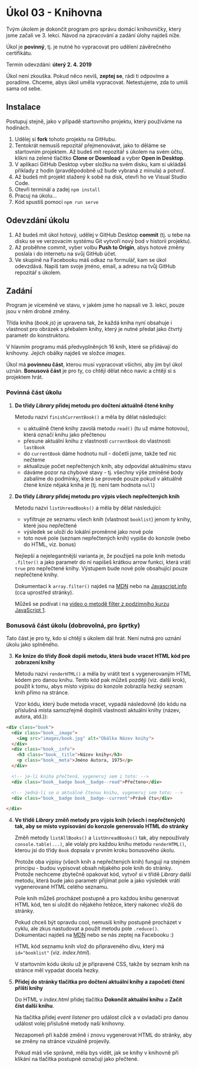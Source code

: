 # Úkol 03 - Knihovna

Tvým úkolem je dokončit program pro správu domácí knihovničky, který jsme začali ve 3. lekci. Návod na zpracování a zadání úlohy najdeš níže.

Úkol je **povinný**, tj. je nutné ho vypracovat pro udělení závěrečného certifikátu.

Termín odevzdání: **úterý 2. 4. 2019**

Úkol není zkouška. Pokud něco nevíš, **zeptej se**, rádi ti odpovíme a poradíme. Chceme, abys úkol uměla vypracovat. Netestujeme, zda to umíš sama od sebe.

## Instalace

Postupuj stejně, jako v případě startovního projektu, který používáme na hodinách.

1. Udělej si **fork** tohoto projektu na GitHubu.
2. Tentokrát nemusíš repozitář přejmenovávat, jako to děláme se startovním projektem. Až budeš mít repozitář s úkolem na svém účtu, klikni na zelené tlačítko **Clone or Download** a vyber **Open in Desktop**.
3. V aplikaci GitHub Desktop vyber složku na svém disku, kam si ukládáš příklady z hodin (pravděpodobně už bude vybraná z minula) a potvrď.
4. Až budeš mít projekt stažený k sobě na disk, otevři ho ve Visual Studio Code.
5. Otevři terminál a zadej `npm install`
6. Pracuj na úkolu...
7. Kód spustíš pomocí `npm run serve`

## Odevzdání úkolu

1. Až budeš mít úkol hotový, udělej v GitHub Desktop **commit** (tj. u tebe na disku se ve verzovacím systému Git vytvoří nový bod v historii projektu).
2. Až proběhne commit, vyber volbu **Push to Origin**, abys hotové změny poslala i do internetu na svůj GitHub účet.
3. Ve skupině na Facebooku máš odkaz na formulář, kam se úkol odevzdává. Napíš tam svoje jméno, email, a adresu na tvůj GitHub repozitář s úkolem.

## Zadání

Program je víceméně ve stavu, v jakém jsme ho napsali ve 3. lekci, pouze jsou v něm drobné změny.

Třída kniha (*book.js*) je upravena tak, že každá kniha nyní obsahuje i vlastnost pro obrázek s přebalem knihy, který je nutné předat jako čtvrtý parametr do konstruktoru.

V hlavním programu máš předvyplněných 16 knih, které se přidávají do knihovny. Jejich obálky najdeš ve složce *images*.

Úkol má **povinnou část**, kterou musí vypracovat všichni, aby jim byl úkol uznán. **Bonusová část** je pro ty, co chtějí dělat něco navíc a chtějí si s projektem hrát.

### Povinná část úkolu

1. **Do třídy *Library* přidej metodu pro dočtení aktuálně čtené knihy**

   Metodu nazvi `finishCurrentBook()` a měla by dělat následující:
   - u aktuálně čtené knihy zavolá metodu `read()` (tu už máme hotovou), která označí knihu jako přečtenou
   - přesune aktuální knihu z vlastnosti `currentBook` do vlastnosti `lastBook`
   - do `currentBook` dáme hodnotu null - dočetli jsme, takže teď nic nečteme
   - aktualizuje počet nepřečtených knih, aby odpovídal aktuálnímu stavu
   - dáváme pozor na chybové stavy - tj. všechny výše zmíněné body zabalíme do podmínky, která se provede pouze pokud v aktuálně čtené knize nějaká kniha je (tj. není tam hodnota `null`)

2. **Do třídy *Library* přidej metodu pro výpis všech nepřečtených knih**

   Metodu nazvi `listUnreadBooks()` a měla by dělat následující:
   - vyfiltruje ze seznamu všech knih (vlastnost `booklist`) jenom ty knihy, které jsou nepřečtené
   - výsledek se uloží do lokální proměnné jako nové pole
   - toto nové pole (seznam nepřečtených knih) vypíše do konzole (nebo do HTML, viz. bonus)

   Nejlepší a nejelegantnější varianta je, že použiješ na pole knih metodu `.filter()` a jako parametr do ní napíšeš krátkou arrow funkci, která vrátí `true` pro nepřečtené knihy. Výstupem bude nové pole obsahující pouze nepřečtené knihy.

   Dokumentaci k `array.filter()` najdeš na [MDN](https://developer.mozilla.org/en-US/docs/Web/JavaScript/Reference/Global_Objects/Array/filter) nebo na [Javascript.info](https://javascript.info/array-methods) (cca uprostřed stránky).

   Můžeš se podívat i na [video o metodě filter z podzimního kurzu JavaScript 1](https://www.youtube.com/watch?v=kGCQJdikZCo&list=PLTCx5oiCrIJ4t6lZhFqH3SHI74QI_HjDn&index=8&t=2232s).

### Bonusová část úkolu (dobrovolná, pro šprtky)

Tato část je pro ty, kdo si chtějí s úkolem dál hrát. Není nutná pro uznání úkolu jako splněného.

3. **Ke knize do třídy *Book* dopiš metodu, která bude vracet HTML kód pro zobrazení knihy**

   Metodu nazvi `renderHTML()` a měla by vrátit text s vygenerovaným HTML kódem pro danou knihu. Tento kód pak můžeš později (viz. další krok), použít k tomu, abys místo výpisu do konzole zobrazila hezký seznam knih přímo na stránce.

   Vzor kódu, který bude metoda vracet, vypadá následovně (do kódu na příslušná místa samozřejmě doplníš vlastnosti aktuální knihy (název, autora, atd.)):

```html
<div class="book">
  <div class="book__image">
    <img src="images/book.jpg" alt="Obálka Název knihy">
  </div>
  <div class="book__info">
    <h3 class="book__title">Název knihy</h3>
    <p class="book__meta">Jméno Autora, 1975</p>
  </div>

  <!-- je-li kniha přečtená, vygeneruj sem i toto: -->
  <div class="book__badge book__badge--read">Přečteno</div>

  <!-- jedná-li se o aktuálně čtenou knihu, vygeneruj sem toto: -->
  <div class="book__badge book__badge--current">Právě čtu</div>

</div>
```

4. **Ve třídě *Library* změň metody pro výpis knih (všech i nepřečtených) tak, aby se místo vypisování do konzole generovalo HTML do stránky**

   Změň metody `listAllBooks()` a `listUnreadBooks()` tak, aby nepoužívaly `console.table(...)`, ale volaly pro každou knihu metodu `renderHTML()`, kterou jsi do třídy `Book` dopsala v prvním kroku bonusového úkolu.

   Protože oba výpisy (všech knih a nepřečtených knih) fungují na stejném principu - budou vypisovat obsah nějakého pole knih do stránky. Protože nechceme zbytečně opakovat kód, vytvoř si v třídě *Library* další metodu, která bude jako parametr přijímat pole a jako výsledek vrátí vygenerované HTML celého seznamu.

   Pole knih můžeš procházet postupně a pro každou knihu generovat HTML kód, ten si uložit do nějakého řetězce, který nakonec vložíš do stránky.

   Pokud chceš být opravdu cool, nemusíš knihy postupně procházet v cyklu, ale zkus nastudovat a použít metodu pole `.reduce()`. Dokumentaci najdeš na [MDN](https://developer.mozilla.org/en-US/docs/Web/JavaScript/Reference/Global_Objects/Array/Reduce) nebo se nás zeptej na Facebooku :)

   HTML kód seznamu knih vlož do připraveného divu, který má `id="booklist"` (viz. *index.html*).

   V startovním kódu úkolu už je připravené CSS, takže by seznam knih na stránce měl vypadat docela hezky.

5. **Přidej do stránky tlačítka pro dočtení aktuální knihy a započetí čtení příští knihy**

   Do HTML v *index.html* přidej tlačítka **Dokončit aktuální knihu** a **Začít číst další knihu**.

   Na tlačítka přidej *event listener* pro událost *click* a v ovladači pro danou událost volej příslušné metody naší knihovny.

   Nezapomeň při každé změně i znovu vygenerovat HTML do stránky, aby se změny na stránce vizuálně projevily.

   Pokud máš vše správně, měla bys vidět, jak se knihy v knihovně při klikání na tlačítka postupně označují jako přečtené.